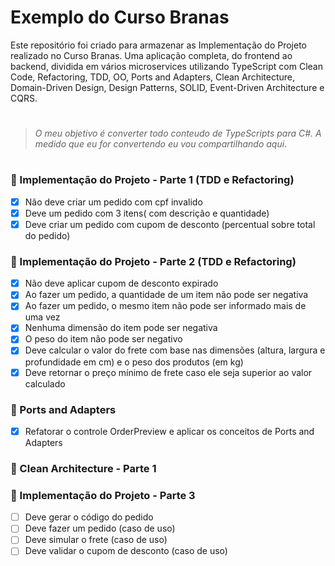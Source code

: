 # Exemplo do Curso Branas

Este repositório foi criado para armazenar as Implementação do Projeto realizado no Curso Branas. 
Uma aplicação completa, do frontend ao backend, dividida em vários microservices utilizando TypeScript com Clean Code, Refactoring, TDD, OO, Ports and Adapters, Clean Architecture, Domain-Driven Design, Design Patterns, SOLID, Event-Driven Architecture e CQRS.
#
> *O meu objetivo é converter todo conteudo de TypeScripts para C#. A medido que eu for convertendo eu vou compartilhando aqui*.
#

### 📑 Implementação do Projeto - Parte 1 (TDD e Refactoring)
- [x] Não deve criar um pedido com cpf invalido
- [x] Deve um pedido com 3 itens( com descrição e quantidade)
- [x] Deve criar um pedido com cupom de desconto (percentual sobre total do pedido)

### 📑 Implementação do Projeto - Parte 2 (TDD e Refactoring)
- [x] Não deve aplicar cupom de desconto expirado
- [x] Ao fazer um pedido, a quantidade de um item não pode ser negativa
- [x] Ao fazer um pedido, o mesmo item não pode ser informado mais de uma vez
- [x] Nenhuma dimensão do item pode ser negativa
- [x] O peso do item não pode ser negativo
- [x] Deve calcular o valor do frete com base nas dimensões (altura, largura e profundidade em cm) e o peso dos produtos (em kg)
- [x] Deve retornar o preço mínimo de frete caso ele seja superior ao valor calculado

### 📑 Ports and Adapters
- [x] Refatorar o controle OrderPreview e aplicar os conceitos de Ports and Adapters

### 📑 Clean Architecture - Parte 1

### 📑 Implementação do Projeto - Parte 3
- [ ] Deve gerar o código do pedido
- [ ] Deve fazer um pedido (caso de uso)
- [ ] Deve simular o frete (caso de uso)
- [ ] Deve validar o cupom de desconto (caso de uso)
